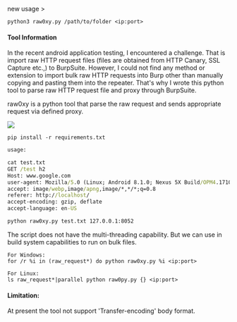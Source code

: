 new usage > 
```
python3 raw0xy.py /path/to/folder <ip:port>
```

#### Tool Information

In the recent android application testing, I encountered a challenge. That is import raw HTTP request files (files are obtained from HTTP Canary, SSL Capture etc.,) to BurpSuite. However, I could not find any method or extension to import bulk raw HTTP requests into Burp other than manually copying and pasting them into the repeater. That's why I wrote this python tool to parse raw HTTP request file and proxy through BurpSuite.

raw0xy is a python tool that parse the raw request and sends appropriate request via defined proxy.

![](https://raw.githubusercontent.com/secureITmania/raw0xy/main/Images/tool_banner.png)

```
pip install -r requirements.txt
```

```cmd
usage:

cat test.txt
GET /test h2
Host: www.google.com
user-agent: Mozilla/5.0 (Linux; Android 8.1.0; Nexus 5X Build/OPM4.171019.016.A1; wv) AppleWebKit/537.36 (KHTML, like Gecko) Version/4.0 Chrome/61.0.3163.98 Mobile Safari/537.36
accept: image/webp,image/apng,image/*,*/*;q=0.8
referer: http://localhost/
accept-encoding: gzip, deflate
accept-language: en-US

python raw0xy.py test.txt 127.0.0.1:8052
```



The script does not have the multi-threading capability. But we can use in build system capabilities to run on bulk files.

```
For Windows:
for /r %i in (raw_request*) do python raw0xy.py %i <ip:port>

For Linux:
ls raw_request*|parallel python raw0py.py {} <ip:port>
```



#### Limitation:

At present the tool not support 'Transfer-encoding' body format.
